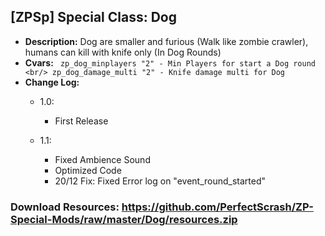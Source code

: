 ## [ZPSp] Special Class: Dog

* **Description:**
	Dog are smaller and furious (Walk like zombie crawler), humans can kill with knife only (In Dog Rounds)
* **Cvars:**
``	zp_dog_minplayers "2" - Min Players for start a Dog round <br/>
	zp_dog_damage_multi "2" - Knife damage multi for Dog
``
* **Change Log:**
	* 1.0:
		- First Release

	* 1.1:
		- Fixed Ambience Sound
		- Optimized Code
		- 20/12 Fix: Fixed Error log on "event_round_started"

### Download Resources: https://github.com/PerfectScrash/ZP-Special-Mods/raw/master/Dog/resources.zip
